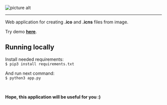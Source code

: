 ![picture alt](https://github.com/sofiia-tesliuk/Jellyicon/blob/master/readme_logo.png)
- - - -
Web application for creating **.ico** and **.icns** files from image.

Try demo [**here**](https://unicon-icon.herokuapp.com).

## Running locally <br/>

Install needed requirements: <br/>
`$ pip3 install requirements.txt`<br/>

And run next command:<br/>
`$ python3 app.py`<br/>


<br/>

__Hope, this application will be useful for you :)__

